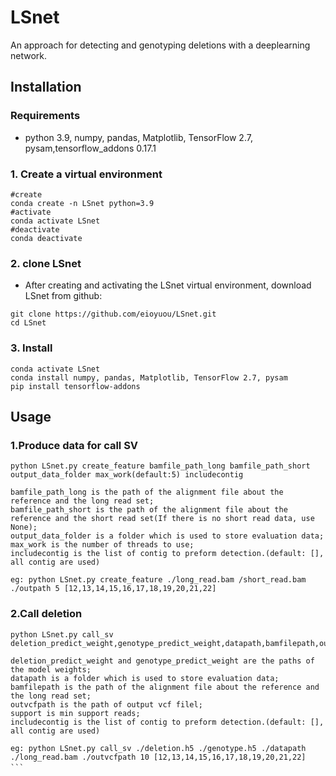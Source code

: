 # LSnet
An approach for detecting and genotyping deletions with a deeplearning network.
## Installation
### Requirements
* python 3.9, numpy, pandas, Matplotlib, TensorFlow 2.7, pysam,tensorflow_addons 0.17.1
### 1. Create a virtual environment  
```
#create
conda create -n LSnet python=3.9
#activate
conda activate LSnet
#deactivate
conda deactivate
```   
### 2. clone LSnet
* After creating and activating the LSnet virtual environment, download LSnet from github:
```　 
git clone https://github.com/eioyuou/LSnet.git
cd LSnet
```
### 3. Install 
```　
conda activate LSnet
conda install numpy, pandas, Matplotlib, TensorFlow 2.7, pysam
pip install tensorflow-addons
```
## Usage
### 1.Produce data for call SV
```　 
python LSnet.py create_feature bamfile_path_long bamfile_path_short output_data_folder max_work(default:5) includecontig   
    
bamfile_path_long is the path of the alignment file about the reference and the long read set;  
bamfile_path_short is the path of the alignment file about the reference and the short read set(If there is no short read data, use None);  
output_data_folder is a folder which is used to store evaluation data;  
max_work is the number of threads to use;  
includecontig is the list of contig to preform detection.(default: [], all contig are used)  
   
eg: python LSnet.py create_feature ./long_read.bam /short_read.bam ./outpath 5 [12,13,14,15,16,17,18,19,20,21,22]     
``` 
### 2.Call deletion 
```　 
python LSnet.py call_sv deletion_predict_weight,genotype_predict_weight,datapath,bamfilepath,outvcfpath,support,includecontig   
   
deletion_predict_weight and genotype_predict_weight are the paths of the model weights;  
datapath is a folder which is used to store evaluation data;  
bamfilepath is the path of the alignment file about the reference and the long read set;  
outvcfpath is the path of output vcf filel;  
support is min support reads;  
includecontig is the list of contig to preform detection.(default: [], all contig are used)  
   
eg: python LSnet.py call_sv ./deletion.h5 ./genotype.h5 ./datapath ./long_read.bam ./outvcfpath 10 [12,13,14,15,16,17,18,19,20,21,22]  
```　  

